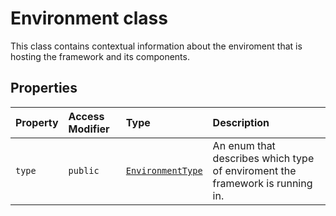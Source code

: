 # Environment class





This class contains contextual information about the enviroment that is hosting the framework and 
its components.



## Properties

| Property	   | Access Modifier | Type	| Description|
|:-------------|:----|:-------|:-----------|
|`type`     | `public` | [`EnvironmentType`](../sp-client-base/environmenttype.md) | An enum that describes which type of enviroment the framework is running in. |







